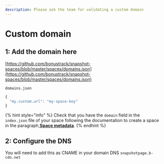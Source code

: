 ```yaml
---
description: Please ask the team for validating a custom domain
---
```


# Custom domain

## **1: Add the domain here**

[https://github.com/bonustrack/snapshot-spaces/blob/master/spaces/domains.json](https://github.com/bonustrack/snapshot-spaces/blob/master/spaces/domains.json)

`domains.json`

```javascript
{
  "my.custom.url": "my-space-key"
}
```

{% hint style="info" %}
Check that you have the `domain` field in the `index.json` file of your space following the documentation to create a space in the paragraph[ **Space metadata**](create-a-space.md#3-space-metadata).
{% endhint %}

## **2: Configure the DNS**

You will need to add this as CNAME in your domain DNS `snapshotpage.b-cdn.net`

